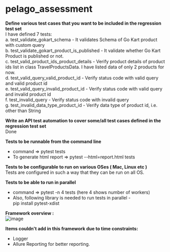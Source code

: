 # pelago_assessment

**Define various test cases that you want to be included in the regression test set**<br /> 
I have defined 7 tests:<br /> 
a. test_validate_gokart_schema - It validates Schema of Go Kart product with custom query <br /> 
b. test_validate_gokart_product_is_published - It validate whether Go Kart Product is published or not.<br /> 
c. test_valid_product_ids_product_details - Verify product details of product ids list in class TravelProductsData. I have listed data of only 2 products for now.<br /> 
d. test_valid_query_valid_product_id - Verify status code with valid query and valid product id<br /> 
e. test_valid_query_invalid_product_id -  Verify status code with valid query and invalid product id<br /> 
f. test_invalid_query - Verify status code with invalid query<br /> 
g. test_invalid_data_type_product_id - Verify data type of product id, i.e. other than String<br /> 

**Write an API test automation to cover some/all test cases defined in the regression test set**<br /> 
Done

**Tests to be runnable from the command line**<br /> 
- command => pytest tests<br /> 
- To generate html report => pytest --html=report.html tests<br /> 

**Tests to be configurable to run on various OSes ( Mac, Linux etc )**<br /> 
Tests are configured in such a way that they can be run on all OS.<br /> 

**Tests to be able to run in parallel**<br /> 
- command => pytest -n 4 tests (here 4 shows number of workers)<br /> 
- Also, following library is needed to run tests in parallel -<br /> 
  pip install pytest-xdist<br /> 
  
**Framework overview :**<br /> 
![image](https://user-images.githubusercontent.com/53708382/123697752-e684ba80-d87a-11eb-966f-4bf883ebb80c.png)<br /> 

**Items couldn't add in this framework due to time constraints:**<br /> 
- Logger<br /> 
- Allure Reporting for better reporting.<br /> 
